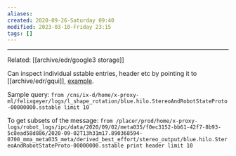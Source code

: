 ```yaml
---
aliases: 
created: 2020-09-26-Saturday 09:40
modified: 2023-03-10-Friday 23:15
tags: []
---
```



---

Related: [[archive/edr/google3 storage]]

Can inspect individual sstable entries, header etc by pointing it to [[archive/edr/gqui]], [example](https://gqui.corp.google.com/?q=from%20%2Fcns%2Fix-d%2Fhome%2Fx-proxy-ml%2Ffelixgeyer%2Flogs%2Fl_shape_rotation%2Fblue.hilo.StereoAndRobotStateProto-00000000.sstable%20limit%2010).

Sample query:
`from /cns/ix-d/home/x-proxy-ml/felixgeyer/logs/l_shape_rotation/blue.hilo.StereoAndRobotStateProto-00000000.sstable limit 10`

To get subsets of the message:
`from /placer/prod/home/x-proxy-logs/robot_logs/ipc/data/2020/09/02/meta035/f0ec3152-bb61-42f7-8b93-5c8ead58d886/2020-09-02T13h31m17.890368594-0700_mma_meta035_meta/derived_best_effort/stereo_output/blue.hilo.StereoAndRobotStateProto-00000000.sstable print header limit 10`
